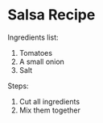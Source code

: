 # Salsa Recipe

Ingredients list:

1. Tomatoes
2. A small onion
3. Salt

Steps:
1. Cut all ingredients
2. Mix them together
